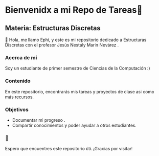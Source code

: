 # Bienvenidx a mi Repo de Tareas🚀

## Materia: Estructuras Discretas

👋 Hola, me llamo Ephi, y este es mi repositorio dedicado a Estructuras Discretas con el profesor Jesús Nestaly Marin Nevárez .

### Acerca de mí

Soy un estudiante de primer semestre de Ciencias de la Computación :)

### Contenido 

En este repositorio, encontrarás mis tareas y proyectos de clase asi como más recursos.

### Objetivos

- Documentar mi progreso .
- Compartir conocimientos y poder ayudar a otros estudiantes.

### 🚀

Espero que encuentres este repositorio úti.
¡Gracias por visitar!
